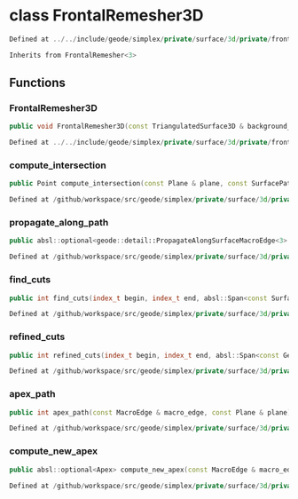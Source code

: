 # class FrontalRemesher3D

```cpp
Defined at ../../include/geode/simplex/private/surface/3d/private/frontal3d.h#28
```

```cpp
Inherits from FrontalRemesher<3>
```



## Functions

### FrontalRemesher3D

```cpp
public void FrontalRemesher3D(const TriangulatedSurface3D & background_mesh, TriangulatedSurfaceBuilder3D & background_builder, TriangulatedSurfaceEpsilonModifier3D & background_modifier, const Metric3D & metric, Span lock_vertices)
```

```cpp
Defined at ../../include/geode/simplex/private/surface/3d/private/frontal3d.h#31
```

### compute_intersection

```cpp
public Point compute_intersection(const Plane & plane, const SurfacePath & path)
```

```cpp
Defined at /github/workspace/src/geode/simplex/private/surface/3d/private/frontal3d.cpp#29
```

### propagate_along_path

```cpp
public absl::optional<geode::detail::PropagateAlongSurfaceMacroEdge<3>::Cuts> propagate_along_path(const MacroEdge & macro_edge, index_t begin, index_t end)
```

```cpp
Defined at /github/workspace/src/geode/simplex/private/surface/3d/private/frontal3d.cpp#48
```

### find_cuts

```cpp
public int find_cuts(index_t begin, index_t end, absl::Span<const SurfacePath> path_splits)
```

```cpp
Defined at /github/workspace/src/geode/simplex/private/surface/3d/private/frontal3d.cpp#101
```

### refined_cuts

```cpp
public int refined_cuts(index_t begin, index_t end, absl::Span<const GeometricSurfacePath<3> > cuts, double threshold)
```

```cpp
Defined at /github/workspace/src/geode/simplex/private/surface/3d/private/frontal3d.cpp#110
```

### apex_path

```cpp
public int apex_path(const MacroEdge & macro_edge, const Plane & plane)
```

```cpp
Defined at /github/workspace/src/geode/simplex/private/surface/3d/private/frontal3d.cpp#150
```

### compute_new_apex

```cpp
public absl::optional<Apex> compute_new_apex(const MacroEdge & macro_edge, const Point3D & origin)
```

```cpp
Defined at /github/workspace/src/geode/simplex/private/surface/3d/private/frontal3d.cpp#161
```



